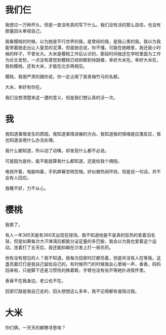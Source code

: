 
# 我们仨

我想过一万种开头，但是一直没有真的写下什么。我们没有活的那么自信，也没有胆量回头审视自己。

我看樱桃的时候，以为她是平行世界的我，是曾经的我，是我心里的我。我以为我能带着她走出让人窒息的泥潭，但是她总说，你不懂。可能在她眼里，我还是小时候的样子，不曾长大。大米是樱桃工作后认识的，那段时间我还在学校里面为工作为论文发愁，一点没有感觉到樱桃已经抑郁到快跳楼，幸好大米在。幸好大米在，我和樱桃，还有大米，才能在北京再相见。

樱桃，我很严肃的跟你说，你一定占用了我青梅竹马的名额。

大米，幸好有你在。

我们没想清楚来这一遭的意义，但是我们想认真的活一次。

# 我

我知道事情发生的原因，我知道事情进展的方向，我知道我的情绪是应激反应，我也知道该用什么办法处理。

我什么都知道，所以动了动嘴，却发现什么都不必说。

可是因为是你，能不能就算我什么都知道，还是给我个拥抱。

电视开着，电脑响着，手机屏幕忽明忽暗。好似被热闹环绕，但是说一句话，并不会有人回应。


我睡不好，力不从心。


# 樱桃

我累了。

有人一年365天能有360天出现在球场。我不知道他是不是真的狂热的爱着羽毛球，但是如果每次大汗淋漓后都能分泌足量的多巴胺，我会以为我也爱着这个运动。连着打了五天后，我还能斜躺在沙发上打一局农药。

他有没有想见的人？我不知道。我每次回家时灯都亮着，但是并没有人在等我。这盏亮着灯灯是我自己留给自己的。有时候开门的时候我会心里喊一声，香香，妈妈回来啦，只是脚下还是习惯性的换着鞋，手臂也没有张开等她扑进我怀里。

香香不在我身边，老公也不在。

回家灯路是我自己走的，回头想想这么多年，我不记得都有谁陪过我。

# 大米

你们俩，一天天的都瞎寻思啥？

